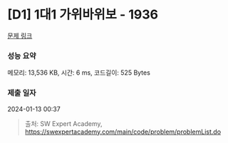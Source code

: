 # [D1] 1대1 가위바위보 - 1936 

[문제 링크](https://swexpertacademy.com/main/code/problem/problemDetail.do?contestProbId=AV5PjKXKALcDFAUq) 

### 성능 요약

메모리: 13,536 KB, 시간: 6 ms, 코드길이: 525 Bytes

### 제출 일자

2024-01-13 00:37



> 출처: SW Expert Academy, https://swexpertacademy.com/main/code/problem/problemList.do